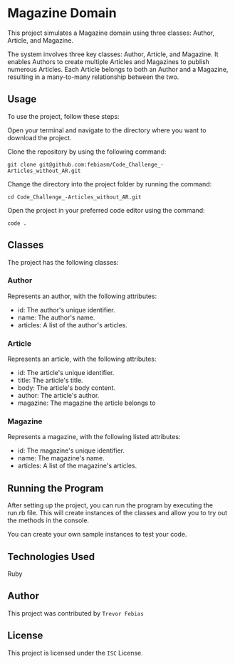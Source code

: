 # Magazine Domain
This project simulates a Magazine domain using three classes: Author, Article, and Magazine.

The system involves three key classes: Author, Article, and Magazine. It enables Authors to create multiple Articles and Magazines to publish numerous Articles. Each Article belongs to both an Author and a Magazine, resulting in a many-to-many relationship between the two.

## Usage
To use the project, follow these steps:

Open your terminal and navigate to the directory where you want to download the project.

Clone the repository by using the following command:

    git clone git@github.com:febiasm/Code_Challenge_-Articles_without_AR.git

Change the directory into the project folder by running the command:

    cd Code_Challenge_-Articles_without_AR.git

Open the project in your preferred code editor using the command:

    code .


## Classes
The project has the following classes:

### Author
Represents an author, with the following attributes:

- id: The author's unique identifier.
- name: The author's name.
- articles: A list of the author's articles.

### Article
Represents an article, with the following attributes:

- id: The article's unique identifier.
- title: The article's title.
- body: The article's body content.
- author: The article's author.
- magazine: The magazine the article belongs to

### Magazine
Represents a magazine, with the following listed attributes:

- id: The magazine's unique identifier.
- name: The magazine's name.
- articles: A list of the magazine's articles.

## Running the Program
After setting up the project, you can run the program by executing the run.rb file. This will create instances of the classes and allow you to try out the methods in the console.

You can create your own sample instances to test your code.

## Technologies Used
Ruby

## Author
This project was contributed by `Trevor Febias`

## License
This project is licensed under the `ISC` License.
